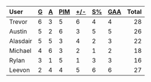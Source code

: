 | User | [G](https://github.com/rylancole/world-juniors/blob/master/STANDINGS.md#goals) | [A](https://github.com/rylancole/world-juniors/blob/master/STANDINGS.md#assists) | [PIM](https://github.com/rylancole/world-juniors/blob/master/STANDINGS.md#penalties-in-minutes) | [+/-](https://github.com/rylancole/world-juniors/blob/master/STANDINGS.md#plus--minus) | [S%](https://github.com/rylancole/world-juniors/blob/master/STANDINGS.md#save-percentage) | [GAA](https://github.com/rylancole/world-juniors/blob/master/STANDINGS.md#goals-against-average) | Total |
| :--- | ---- | ---- | ---- | ---- | ---- | ---- |  -----: |
| Trevor | 6 | 3 | 5 | 6 | 4 | 4 | 28 |
| Austin | 5 | 2 | 6 | 3 | 5 | 5 | 26 |
| Alasdair | 5 | 5 | 3 | 4 | 2 | 3 | 22 |
| Michael | 4 | 6 | 3 | 2 | 1 | 2 | 18 |
| Rylan | 3 | 1 | 5 | 1 | 3 | 3 | 16 |
| Leevon | 2 | 4 | 4 | 5 | 6 | 6 | 27 |
